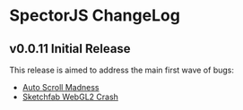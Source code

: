 SpectorJS ChangeLog
===================

## v0.0.11 Initial Release
This release is aimed to address the main first wave of bugs:


- [Auto Scroll Madness](https://github.com/BabylonJS/Spector.js/issues/16)
- [Sketchfab WebGL2 Crash](https://github.com/BabylonJS/Spector.js/issues/13)
